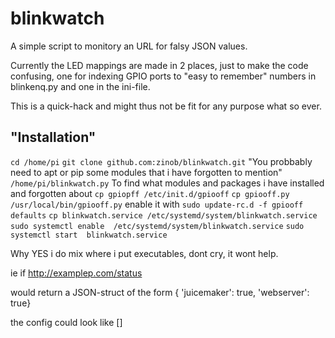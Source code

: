# blinkwatch

A simple script to monitory an URL for falsy JSON values.

Currently the LED mappings are made in 2 places, just to make the code confusing, one for indexing GPIO ports to "easy to remember" numbers in blinkenq.py and one in the ini-file.

This is a quick-hack and might thus not be fit for any purpose what so ever.

## "Installation"
`cd /home/pi` 
`git clone github.com:zinob/blinkwatch.git`
"You probbably need to apt or pip some modules that i have forgotten to mention"
`/home/pi/blinkwatch.py`
To find what modules and packages i have installed and forgotten about
`cp gpiopff /etc/init.d/gpiooff`
`cp gpiooff.py /usr/local/bin/gpiooff.py`
enable it with
`sudo update-rc.d -f gpiooff  defaults`
`cp blinkwatch.service /etc/systemd/system/blinkwatch.service`
`sudo systemctl enable  /etc/systemd/system/blinkwatch.service`
`sudo systemctl start  blinkwatch.service`

Why YES i do mix where i put executables, dont cry, it wont help.

ie if http://examplep.com/status

would return a JSON-struct of the form
   { 'juicemaker': true, 'webserver': true}

the config could look like
   []
